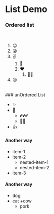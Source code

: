 # List Demo
### Ordered list
<br>

1. 😊
1. 😜
1. ✌
    1. 👀
    1. ❤
        1. 🎁🎁
1. 😍
<br>
### unOrdered List

- ✨
- 🎂
    - 💕💕💕
    - 🤷‍♀️
- 👍

#### Another way

* item-1
* item-2
    * nested-item-1
    * nested-item-2
* item-3

#### Another way

+ dog
+ cat
+cow
    + pork